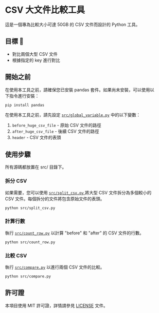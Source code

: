 # CSV 大文件比較工具

這是一個專為比較大小可達 50GB 的 CSV 文件而設計的 Python 工具。

## 目標 🎯
- 對比兩個大型 CSV 文件
- 根據指定的 key 進行對比

## 開始之前
在使用本工具之前，請確保您已安裝 pandas 套件。如果尚未安裝，可以使用以下指令進行安裝：

```bash
pip install pandas
```

在使用本工具之前，請先設定 [`src/global_variable.py`](src/global_variable.py) 中的以下變數：
1. `before_huge_csv_file` - 原始 CSV 文件的路徑
2. `after_huge_csv_file` - 後續 CSV 文件的路徑
3. `header` - CSV 文件的表頭

## 使用步驟

所有源碼都放置在 src/ 目錄下。

### 拆分 CSV
如果需要，您可以使用 [`src/split_csv.py` ](src/split_csv.py) 將大型 CSV 文件拆分為多個較小的 CSV 文件。每個拆分的文件將包含原始文件的表頭。

```bash
python src/split_csv.py
```

### 計算行數
執行 [`src/count_row.py`](src/count_row.py) 以計算 "before" 和 "after" 的 CSV 文件的行數。

```bash
python src/count_row.py
```

### 比較 CSV
執行 [`src/compare.py`](src/compare.py) 以進行兩個 CSV 文件的比較。

```bash
python src/compare.py
```

## 許可證
本項目使用 MIT 許可證，詳情請參見 [LICENSE](LICENSE) 文件。
